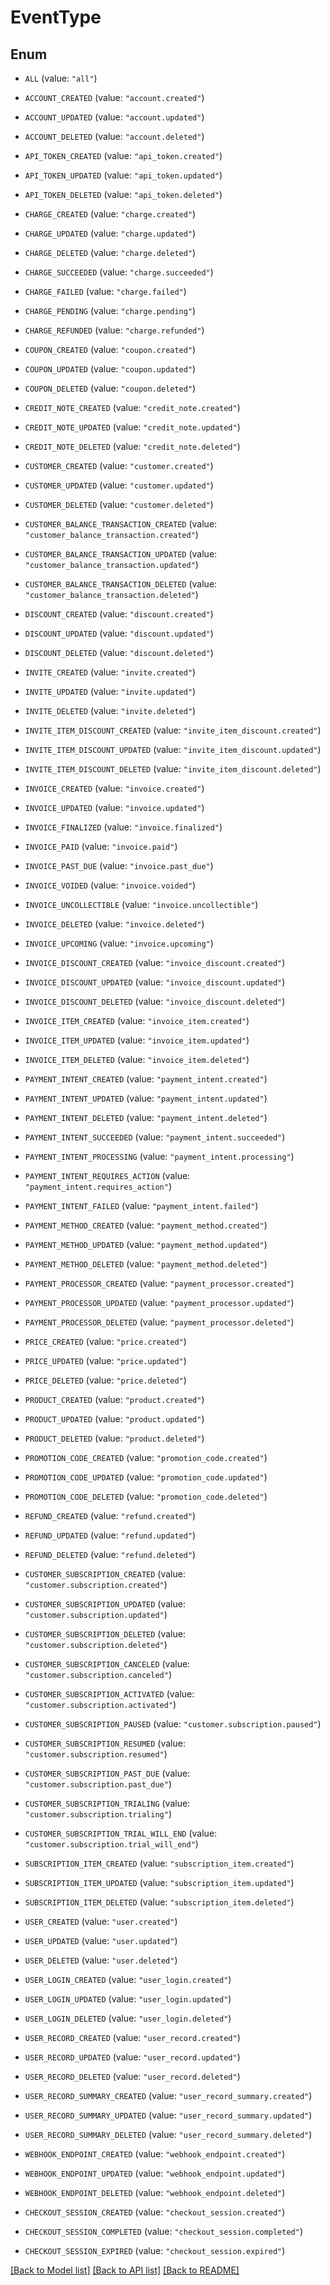 # EventType

## Enum


* `ALL` (value: `"all"`)

* `ACCOUNT_CREATED` (value: `"account.created"`)

* `ACCOUNT_UPDATED` (value: `"account.updated"`)

* `ACCOUNT_DELETED` (value: `"account.deleted"`)

* `API_TOKEN_CREATED` (value: `"api_token.created"`)

* `API_TOKEN_UPDATED` (value: `"api_token.updated"`)

* `API_TOKEN_DELETED` (value: `"api_token.deleted"`)

* `CHARGE_CREATED` (value: `"charge.created"`)

* `CHARGE_UPDATED` (value: `"charge.updated"`)

* `CHARGE_DELETED` (value: `"charge.deleted"`)

* `CHARGE_SUCCEEDED` (value: `"charge.succeeded"`)

* `CHARGE_FAILED` (value: `"charge.failed"`)

* `CHARGE_PENDING` (value: `"charge.pending"`)

* `CHARGE_REFUNDED` (value: `"charge.refunded"`)

* `COUPON_CREATED` (value: `"coupon.created"`)

* `COUPON_UPDATED` (value: `"coupon.updated"`)

* `COUPON_DELETED` (value: `"coupon.deleted"`)

* `CREDIT_NOTE_CREATED` (value: `"credit_note.created"`)

* `CREDIT_NOTE_UPDATED` (value: `"credit_note.updated"`)

* `CREDIT_NOTE_DELETED` (value: `"credit_note.deleted"`)

* `CUSTOMER_CREATED` (value: `"customer.created"`)

* `CUSTOMER_UPDATED` (value: `"customer.updated"`)

* `CUSTOMER_DELETED` (value: `"customer.deleted"`)

* `CUSTOMER_BALANCE_TRANSACTION_CREATED` (value: `"customer_balance_transaction.created"`)

* `CUSTOMER_BALANCE_TRANSACTION_UPDATED` (value: `"customer_balance_transaction.updated"`)

* `CUSTOMER_BALANCE_TRANSACTION_DELETED` (value: `"customer_balance_transaction.deleted"`)

* `DISCOUNT_CREATED` (value: `"discount.created"`)

* `DISCOUNT_UPDATED` (value: `"discount.updated"`)

* `DISCOUNT_DELETED` (value: `"discount.deleted"`)

* `INVITE_CREATED` (value: `"invite.created"`)

* `INVITE_UPDATED` (value: `"invite.updated"`)

* `INVITE_DELETED` (value: `"invite.deleted"`)

* `INVITE_ITEM_DISCOUNT_CREATED` (value: `"invite_item_discount.created"`)

* `INVITE_ITEM_DISCOUNT_UPDATED` (value: `"invite_item_discount.updated"`)

* `INVITE_ITEM_DISCOUNT_DELETED` (value: `"invite_item_discount.deleted"`)

* `INVOICE_CREATED` (value: `"invoice.created"`)

* `INVOICE_UPDATED` (value: `"invoice.updated"`)

* `INVOICE_FINALIZED` (value: `"invoice.finalized"`)

* `INVOICE_PAID` (value: `"invoice.paid"`)

* `INVOICE_PAST_DUE` (value: `"invoice.past_due"`)

* `INVOICE_VOIDED` (value: `"invoice.voided"`)

* `INVOICE_UNCOLLECTIBLE` (value: `"invoice.uncollectible"`)

* `INVOICE_DELETED` (value: `"invoice.deleted"`)

* `INVOICE_UPCOMING` (value: `"invoice.upcoming"`)

* `INVOICE_DISCOUNT_CREATED` (value: `"invoice_discount.created"`)

* `INVOICE_DISCOUNT_UPDATED` (value: `"invoice_discount.updated"`)

* `INVOICE_DISCOUNT_DELETED` (value: `"invoice_discount.deleted"`)

* `INVOICE_ITEM_CREATED` (value: `"invoice_item.created"`)

* `INVOICE_ITEM_UPDATED` (value: `"invoice_item.updated"`)

* `INVOICE_ITEM_DELETED` (value: `"invoice_item.deleted"`)

* `PAYMENT_INTENT_CREATED` (value: `"payment_intent.created"`)

* `PAYMENT_INTENT_UPDATED` (value: `"payment_intent.updated"`)

* `PAYMENT_INTENT_DELETED` (value: `"payment_intent.deleted"`)

* `PAYMENT_INTENT_SUCCEEDED` (value: `"payment_intent.succeeded"`)

* `PAYMENT_INTENT_PROCESSING` (value: `"payment_intent.processing"`)

* `PAYMENT_INTENT_REQUIRES_ACTION` (value: `"payment_intent.requires_action"`)

* `PAYMENT_INTENT_FAILED` (value: `"payment_intent.failed"`)

* `PAYMENT_METHOD_CREATED` (value: `"payment_method.created"`)

* `PAYMENT_METHOD_UPDATED` (value: `"payment_method.updated"`)

* `PAYMENT_METHOD_DELETED` (value: `"payment_method.deleted"`)

* `PAYMENT_PROCESSOR_CREATED` (value: `"payment_processor.created"`)

* `PAYMENT_PROCESSOR_UPDATED` (value: `"payment_processor.updated"`)

* `PAYMENT_PROCESSOR_DELETED` (value: `"payment_processor.deleted"`)

* `PRICE_CREATED` (value: `"price.created"`)

* `PRICE_UPDATED` (value: `"price.updated"`)

* `PRICE_DELETED` (value: `"price.deleted"`)

* `PRODUCT_CREATED` (value: `"product.created"`)

* `PRODUCT_UPDATED` (value: `"product.updated"`)

* `PRODUCT_DELETED` (value: `"product.deleted"`)

* `PROMOTION_CODE_CREATED` (value: `"promotion_code.created"`)

* `PROMOTION_CODE_UPDATED` (value: `"promotion_code.updated"`)

* `PROMOTION_CODE_DELETED` (value: `"promotion_code.deleted"`)

* `REFUND_CREATED` (value: `"refund.created"`)

* `REFUND_UPDATED` (value: `"refund.updated"`)

* `REFUND_DELETED` (value: `"refund.deleted"`)

* `CUSTOMER_SUBSCRIPTION_CREATED` (value: `"customer.subscription.created"`)

* `CUSTOMER_SUBSCRIPTION_UPDATED` (value: `"customer.subscription.updated"`)

* `CUSTOMER_SUBSCRIPTION_DELETED` (value: `"customer.subscription.deleted"`)

* `CUSTOMER_SUBSCRIPTION_CANCELED` (value: `"customer.subscription.canceled"`)

* `CUSTOMER_SUBSCRIPTION_ACTIVATED` (value: `"customer.subscription.activated"`)

* `CUSTOMER_SUBSCRIPTION_PAUSED` (value: `"customer.subscription.paused"`)

* `CUSTOMER_SUBSCRIPTION_RESUMED` (value: `"customer.subscription.resumed"`)

* `CUSTOMER_SUBSCRIPTION_PAST_DUE` (value: `"customer.subscription.past_due"`)

* `CUSTOMER_SUBSCRIPTION_TRIALING` (value: `"customer.subscription.trialing"`)

* `CUSTOMER_SUBSCRIPTION_TRIAL_WILL_END` (value: `"customer.subscription.trial_will_end"`)

* `SUBSCRIPTION_ITEM_CREATED` (value: `"subscription_item.created"`)

* `SUBSCRIPTION_ITEM_UPDATED` (value: `"subscription_item.updated"`)

* `SUBSCRIPTION_ITEM_DELETED` (value: `"subscription_item.deleted"`)

* `USER_CREATED` (value: `"user.created"`)

* `USER_UPDATED` (value: `"user.updated"`)

* `USER_DELETED` (value: `"user.deleted"`)

* `USER_LOGIN_CREATED` (value: `"user_login.created"`)

* `USER_LOGIN_UPDATED` (value: `"user_login.updated"`)

* `USER_LOGIN_DELETED` (value: `"user_login.deleted"`)

* `USER_RECORD_CREATED` (value: `"user_record.created"`)

* `USER_RECORD_UPDATED` (value: `"user_record.updated"`)

* `USER_RECORD_DELETED` (value: `"user_record.deleted"`)

* `USER_RECORD_SUMMARY_CREATED` (value: `"user_record_summary.created"`)

* `USER_RECORD_SUMMARY_UPDATED` (value: `"user_record_summary.updated"`)

* `USER_RECORD_SUMMARY_DELETED` (value: `"user_record_summary.deleted"`)

* `WEBHOOK_ENDPOINT_CREATED` (value: `"webhook_endpoint.created"`)

* `WEBHOOK_ENDPOINT_UPDATED` (value: `"webhook_endpoint.updated"`)

* `WEBHOOK_ENDPOINT_DELETED` (value: `"webhook_endpoint.deleted"`)

* `CHECKOUT_SESSION_CREATED` (value: `"checkout_session.created"`)

* `CHECKOUT_SESSION_COMPLETED` (value: `"checkout_session.completed"`)

* `CHECKOUT_SESSION_EXPIRED` (value: `"checkout_session.expired"`)


[[Back to Model list]](../README.md#documentation-for-models) [[Back to API list]](../README.md#documentation-for-api-endpoints) [[Back to README]](../README.md)


